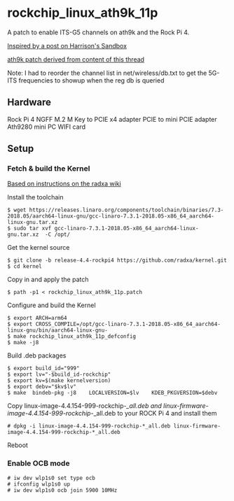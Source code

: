 # rockchip_linux_ath9k_11p

A patch to enable ITS-G5 channels on ath9k and the Rock Pi 4. 

[Inspired by a post on Harrison's Sandbox](https://harrisonsand.com/802-11p-v2x-hunting/)

[ath9k patch derived from content of this thread](https://mailarchive.ietf.org/arch/msg/its/dTP7e2qH4ST2fEtJMTosXFwHN6E)

Note: I had to reorder the channel list in net/wireless/db.txt to get the 5G-ITS frequencies to showup when the reg db is queried

## Hardware

Rock Pi 4
NGFF M.2 M Key to PCIE x4 adapter
PCIE to mini PCIE adapter
Ath9280 mini PC WIFI card

## Setup


### Fetch & build the Kernel

[Based on instructions on the radxa wiki](https://wiki.radxa.com/Rockpi4/dev/kernel-4.4)

Install the toolchain

`$ wget https://releases.linaro.org/components/toolchain/binaries/7.3-2018.05/aarch64-linux-gnu/gcc-linaro-7.3.1-2018.05-x86_64_aarch64-linux-gnu.tar.xz`<br>
`$ sudo tar xvf gcc-linaro-7.3.1-2018.05-x86_64_aarch64-linux-gnu.tar.xz  -C /opt/`

Get the kernel source

`$ git clone -b release-4.4-rockpi4 https://github.com/radxa/kernel.git`<br>
`$ cd kernel`
   
Copy in and apply the patch 

`$ path -p1 < rockchip_linux_ath9k_11p.patch`

Configure and build the Kernel

`$ export ARCH=arm64`<br>
`$ export CROSS_COMPILE=/opt/gcc-linaro-7.3.1-2018.05-x86_64_aarch64-linux-gnu/bin/aarch64-linux-gnu-`<br>
`$ make rockchip_linux_ath9k_11p_defconfig`<br>
`$ make -j8`

Build .deb packages

`$ export build_id="999"`<br>
`$ export lv="-$build_id-rockchip"`<br>
`$ export kv=$(make kernelversion)`<br>
`$ export debv="$kv$lv"`<br>
`$ make  bindeb-pkg -j8    LOCALVERSION=$lv    KDEB_PKGVERSION=$debv`

Copy linux-image-4.4.154-999-rockchip-*_all.deb and linux-firmware-image-4.4.154-999-rockchip-*_all.deb to your ROCK Pi 4 and install them

`# dpkg -i linux-image-4.4.154-999-rockchip-*_all.deb linux-firmware-image-4.4.154-999-rockchip-*_all.deb`

Reboot 

### Enable OCB mode

`# iw dev wlp1s0 set type ocb`<br>
`# ifconfig wlp1s0 up`<br>
`# iw dev wlp1s0 ocb join 5900 10MHz`

